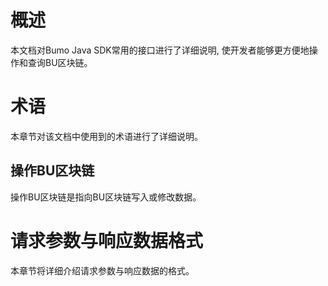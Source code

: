 # 概述

本文档对Bumo Java SDK常用的接口进行了详细说明, 使开发者能够更方便地操作和查询BU区块链。

# 术语
本章节对该文档中使用到的术语进行了详细说明。

## 操作BU区块链
操作BU区块链是指向BU区块链写入或修改数据。

# 请求参数与响应数据格式
本章节将详细介绍请求参数与响应数据的格式。

